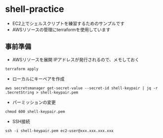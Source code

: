 # shell-practice
- EC2上でシェルスクリプトを練習するためのサンプルです
- AWSリソースの管理にterraformを使用しています
## 事前準備
- AWSリソースを展開
IPアドレスが発行されるので、メモしておく
```
terraform apply
```
- ローカルにキーペアを作成
```
aws secretsmanager get-secret-value --secret-id shell-keypair | jq -r .SecretString > shell-keypair.pem
```
- パーミッションの変更
```
chmod 600 shell-keypair.pem
```
- SSH接続
```
ssh -i shell-keypair.pem ec2-user@xxx.xxx.xxx.xxx
```
